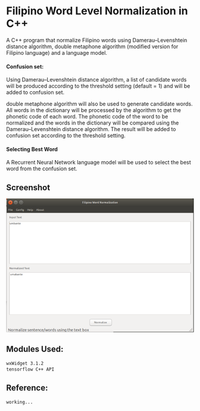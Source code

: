 # Filipino Word Level Normalization in C++
A C++ program that normalize Filipino words using Damerau–Levenshtein distance algorithm, double metaphone algorithm (modified version for Filipino language) and a language model.

#### Confusion set:
Using Damerau–Levenshtein distance algorithm, a list of candidate words will be produced according to the threshold setting (default = 1) and will be added to confusion set.<br>

double metaphone algorithm will also be used to generate candidate words. All words in the dictionary will be processed by the algorithm to get the phonetic code of each word. The phonetic code of the word to be normalized and the words in the dictionary will be compared using the Damerau–Levenshtein distance algorithm. The result will be added to confusion set according to the threshold setting.

#### Selecting Best Word
A Recurrent Neural Network language model will be used to select the best word from the confusion set.

## Screenshot 
![alt text](/interface.png)

## Modules Used:
	wxWidget 3.1.2 
	tensorflow C++ API 

## Reference:
	working...
